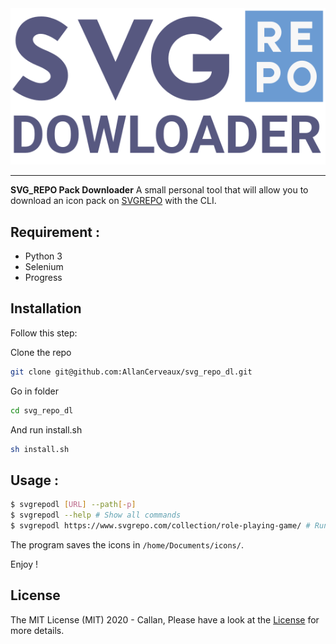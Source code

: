 <div align="center">
	<img src=".github/README/Logo.svg" alt="logo"/>
</div>

___

**SVG_REPO Pack Downloader** A small personal tool that will allow you to download an icon pack on [SVGREPO](https://www.svgrepo.com/) with the CLI.

## Requirement :

- Python 3
- Selenium
- Progress

## Installation
Follow this step:

Clone the repo
```bash
git clone git@github.com:AllanCerveaux/svg_repo_dl.git
```

Go in folder
```bash
cd svg_repo_dl
```

And run install.sh
```bash
sh install.sh
```
## Usage :

```bash
$ svgrepodl [URL] --path[-p]
$ svgrepodl --help # Show all commands
$ svgrepodl https://www.svgrepo.com/collection/role-playing-game/ # Run downloader
```

The program saves the icons in `/home/Documents/icons/`.

Enjoy !

## License
The MIT License (MIT) 2020 - Callan, Please have a look at the [License](https://github.com/AllanCerveaux/svg_repo_dl/blob/master/LICENSE) for more details.

